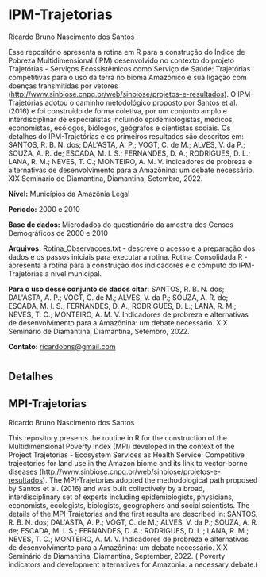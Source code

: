 # IPM-Trajetorias

Ricardo Bruno Nascimento dos Santos

Esse repositório apresenta a rotina em R para a construção do Índice de Pobreza Multidimensional (IPM) desenvolvido no contexto do projeto Trajetórias - Serviços Ecossistêmicos como Serviço de Saúde: Trajetórias competitivas para o uso da terra no bioma Amazônico e sua ligação com doenças transmitidas por vetores (http://www.sinbiose.cnpq.br/web/sinbiose/projetos-e-resultados). O IPM-Trajetórias adotou o caminho metodológico proposto por Santos et al. (2016) e foi construído 
de forma coletiva, por um conjunto amplo e interdisciplinar de especialistas incluindo epidemiologistas, médicos, economistas, ecólogos, biólogos, geógrafos e cientistas sociais. 
Os detalhes do IPM-Trajetórias e os primeiros resultados são descritos em: SANTOS, R. B. N. dos; DAL'ASTA, A. P.; VOGT, C. de M.; ALVES, V. da P.; SOUZA, A. R. de; ESCADA, M. I. S.; FERNANDES, D. A.; RODRIGUES, D. L.; LANA, R. M.; NEVES, T. C.; MONTEIRO, A. M. V. Indicadores de probreza e alternativas de desenvolvimento para a Amazônina: um debate necessário. XIX Seminário de Diamantina, Diamantina, Setembro, 2022.  


**Nível:** Municípios da Amazônia Legal

**Período:** 2000 e 2010

**Base de dados:** Microdados do questionário da amostra dos Censos Demográficos de 2000 e 2010

**Arquivos:** Rotina_Observacoes.txt - descreve o acesso e a preparação dos dados e os passos iniciais para executar a rotina.
Rotina_Consolidada.R - apresenta a rotina para a construção dos indicadores e o cômputo do IPM-Trajetórias a nível municipal.

**Para o uso desse conjunto de dados citar:** SANTOS, R. B. N. dos; DAL'ASTA, A. P.; VOGT, C. de M.; ALVES, V. da P.; SOUZA, A. R. de; ESCADA, M. I. S.; FERNANDES, D. A.; RODRIGUES, D. L.; LANA, R. M.; NEVES, T. C.; MONTEIRO, A. M. V. Indicadores de probreza e alternativas de desenvolvimento para a Amazônina: um debate necessário. XIX Seminário de Diamantina, Diamantina, Setembro, 2022.

**Contato:** ricardobns@gmail.com

#
## Detalhes

## MPI-Trajetorias

Ricardo Bruno Nascimento dos Santos

This repository presents the routine in R for the construction of the Multidimensional Poverty Index (MPI) developed in the context of the Project Trajetorias - Ecosystem Services as Health Service: Competitive trajectories for land use in the Amazon biome and its link to vector-borne diseases (http://www.sinbiose.cnpq.br/web/sinbiose/projetos-e-resultados). The MPI-Trajetorias adopted the methodological path proposed by Santos et al. (2016) and was built collectively by a broad, interdisciplinary set of experts including epidemiologists, physicians, economists, ecologists, biologists, geographers and social scientists. The details of the MPI-Trajetorias and the first results are described in: SANTOS, R. B. N. dos; DAL'ASTA, A. P.; VOGT, C. de M.; ALVES, V. da P.; SOUZA, A. R. de; ESCADA, M. I. S.; FERNANDES, D. A.; RODRIGUES, D. L.; LANA, R. M.; NEVES, T. C.; MONTEIRO, A. M. V. Indicadores de probreza e alternativas de desenvolvimento para a Amazônina: um debate necessário. XIX Seminário de Diamantina, Diamantina, September, 2022. ( Poverty indicators and development alternatives for Amazonia: a necessary debate.)
